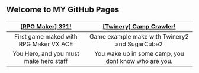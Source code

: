 ## Welcome to MY GitHub Pages

**[[RPG Maker] 3?1!](https://okamich.github.io/Working_Project/)** |**[[Twinery] Camp Crawler!](https://okamich.github.io/CampCrawler/)**
:---: | :---:
First game maked with RPG Maker VX ACE | Game example make with Twinery2 and SugarCube2
You Hero, and you must make hero staff |You wake up in some camp, you dont know who are you.

